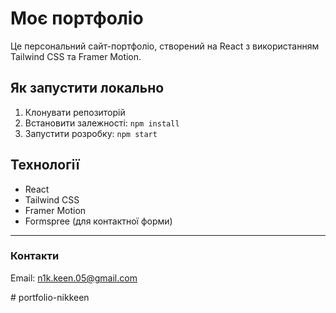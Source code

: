 # Моє портфоліо

Це персональний сайт-портфоліо, створений на React з використанням Tailwind CSS та Framer Motion.

## Як запустити локально

1. Клонувати репозиторій  
2. Встановити залежності: `npm install`  
3. Запустити розробку: `npm start`

## Технології

- React  
- Tailwind CSS  
- Framer Motion  
- Formspree (для контактної форми)

---

### Контакти

Email: n1k.keen.05@gmail.com

#   p o r t f o l i o - n i k k e e n  
 